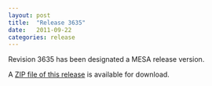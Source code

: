 ```yaml
---
layout: post
title:  "Release 3635"
date:   2011-09-22
categories: release
---
```


Revision 3635 has been designated a MESA release version.


A [ZIP file of this release][zip] is available for download.

[zip]:http://sourceforge.net/projects/mesa/files/releases/mesa-r3635.zip/download
